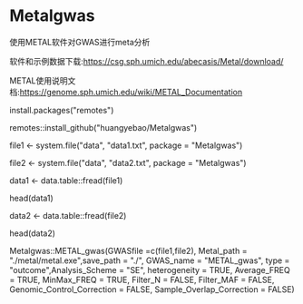 # Metalgwas
使用METAL软件对GWAS进行meta分析

软件和示例数据下载:https://csg.sph.umich.edu/abecasis/Metal/download/

METAL使用说明文档:https://genome.sph.umich.edu/wiki/METAL_Documentation

install.packages("remotes")

remotes::install_github("huangyebao/Metalgwas")

file1 <- system.file("data", "data1.txt", package = "Metalgwas")

file2 <- system.file("data", "data2.txt", package = "Metalgwas")

data1 <- data.table::fread(file1)

head(data1)

data2 <- data.table::fread(file2)

head(data2)

Metalgwas::METAL_gwas(GWASfile =c(file1,file2), Metal_path = "./metal/metal.exe",save_path = "./", GWAS_name = "METAL_gwas", type = "outcome",Analysis_Scheme = "SE", heterogeneity = TRUE, Average_FREQ = TRUE, MinMax_FREQ = TRUE, Filter_N = FALSE, Filter_MAF = FALSE, Genomic_Control_Correction = FALSE, Sample_Overlap_Correction = FALSE)
